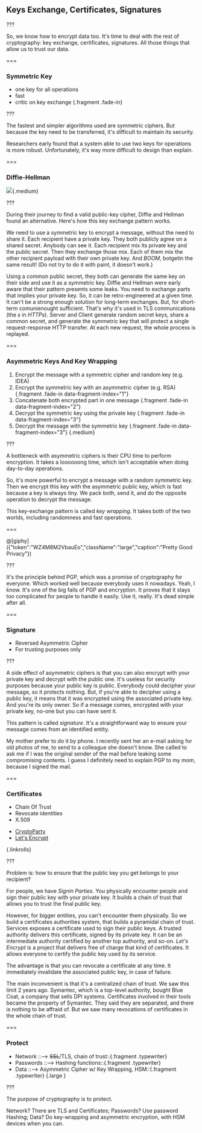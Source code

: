 <!--{section^1: data-breadcrumb="Trust"}-->

<!--{.interleaf data-background-image="/img/unsplash/468174.jpg"}-->
<!-- Photo by Chunlea on Unsplash -->

## Keys Exchange, Certificates, Signatures

???

So, we know how to encrypt data too. It's time to deal with the rest of cryptography: key exchange, certificates, signatures. All those things that allow us to trust our data.

===

### Symmetric Key

- one key for all operations
- fast
- critic on key exchange {.fragment .fade-in}

???

The fastest and simpler algorithms used are symmetric ciphers. But because the key need to be transferred, it's difficult to maintain its security.

Researchers early found that a system able to use two keys for operations is more robust. Unfortunately, it's way more difficult to design than explain.

===

### Diffie-Hellman

<!-- SVG ANIM: Diffie Hellman -->

![](../img/Diffie-Hellman_Key_Exchange.jpg){.medium}

???

During their journey to find a valid public-key cipher, Diffie and Hellman found an alternative. Here's how this key exchange pattern works.

We need to use a symmetric key to encrypt a message, without the need to share it. Each recipient have a private key. They both publicly agree on a shared secret. Anybody can see it. Each recipient mix its private key and the public secret. Then they exchange those mix. Each of them mix the other recipient payload with their own private key. And _BOOM_, botgetin the same result! (Do not try to do it with paint, it doesn't work.)

Using a common public secret, they both can generate the same key on their side and use it as a symmetric key. Diffie and Hellman were early aware that their pattern presents some leaks. You need to exchange parts that implies your private key. So, it can be retro-engineered at a given time. It can't be a strong enough solution for long-term exchanges. But, for short-term comunienought sufficient. That's why it's used in TLS communications (the _s_ in _HTTPs_). Server and Client generate random secret keys, share a common secret, and generate the symmetric key that will protect a single request-response HTTP transfer. At each new request, the whole process is replayed.

===

### Asymmetric Keys And Key Wrapping

1. Encrypt the message with a symmetric cipher and random key (e.g. IDEA)
2. Encrypt the symmetric key with an asymmetric cipher (e.g. RSA) {.fragment .fade-in data-fragment-index="1"}
3. Concatenate both encrypted part in one message {.fragment .fade-in data-fragment-index="2"}
4. Decrypt the symmetric key using the private key {.fragment .fade-in data-fragment-index="3"}
5. Decrypt the message with the symmetric key {.fragment  .fade-in data-fragment-index="3"}
{.medium}

???

A bottleneck with asymmetric ciphers is their CPU time to perform encryption. It takes a loooooong time, which isn't acceptable when doing day-to-day operations.

So, it's more powerful to encrypt a message with a random symmetric key. Then we encrypt this key with the asymmetric public key, which is fast because a key is always tiny. We pack both, send it, and do the opposite operation to decrypt the message.

This key-exchange pattern is called _key wrapping_. It takes both of the two worlds, including randomness and fast operations.

===

@[giphy]({"token":"WZ4M8M2VbauEo","className":"large","caption":"Pretty Good Privacy"})

???

It's the principle behind PGP, which was a promise of cryptography for everyone. Which worked well because everybody uses it nowadays. Yeah, I know. It's one of the big fails of PGP and encryption. It proves that it stays too complicated for people to handle it easily. Use it, really. It's dead simple after all.

===

### Signature

- Reversed Asymmetric Cipher
- For trusting purposes only

???

A side effect of asymmetric ciphers is that you can also encrypt with your private key and decrypt with the public one. It's useless for security purposes because your public key is public. Everybody could decipher your message, so it protects nothing. But, if you're able to decipher using a public key, it means that it was encrypted using the associated private key. And you're its only owner. So if a message comes, encrypted with your private key, no-one but you can have sent it.

This pattern is called _signature_. It's a straightforward way to ensure your message comes from an identified entity.

My mother prefer to do it by phone. I recently sent her an e-mail asking for old photos of me, to send to a colleague she doesn't know. She called to ask me if I was the original sender of the mail before leaking some compromising contents. I guess I definitely need to explain PGP to my mom, because I signed the mail.

===

### Certificates

- Chain Of Trust
- Revocate identities
- X.509

<!-- -->

- [CryptoParty][6.2]
- [Let's Encrypt][6.1]

{.linkrolls}

???

Problem is: how to ensure that the public key you get belongs to your recipient?

For people, we have _Signin Parties_. You physically encounter people and sign their public key with your private key. It builds a chain of trust that allows you to trust the final public key.

However, for bigger entities, you can't encounter them physically. So we build a certificates authorities system, that builds a pyramidal chain of trust. Services exposes a certificate used to sign their public keys. A trusted authority delivers this certificate, signed by its private key. It can be an intermediate authority certified by another top authority, and so-on. _Let's Encrypt_ is a project that delivers free of charge that kind of certificates. It allows everyone to certify the public key used by its service.

The advantage is that you can revocate a certificate at any time. It immediately invalidate the associated public key, in case of failure.

The main inconvenient is that it's a centralized chain of trust. We saw this limit 2 years ago. Symantec, which is a top-level authority, bought Blue Coat, a company that sells DPI systems. Certificates involved in their tools became the property of Symantec. They said they are separated, and there is nothing to be affraid of. But we saw many revocations of certificates in the whole chain of trust.

===

### Protect

- Network ::--> ~~SSL~~/TLS, chain of trust::{.fragment .typewriter}
- Passwords ::--> Hashing functions::{.fragment .typewriter}
- Data ::--> Asymmetric Cipher w/ Key Wrapping, HSM::{.fragment  .typewriter}
{.large }

???

The purpose of cryptography is to protect.

Network? There are TLS and Certificates;
Passwords? Use password Hashing;
Data? Do key-wrapping and asymmetric encryption, with HSM devices when you can.



[6.1]: https://letsencrypt.org/
[6.2]: https://www.cryptoparty.in/
